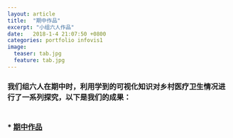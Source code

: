 ```yaml
---
layout: article
title:  "期中作品"
excerpt: "小组六人作品"
date:   2018-1-4 21:07:50 +0800
categories: portfolio infovis1
image:
  teaser: tab.jpg
  feature: tab.jpg
---
```

### 我们组六人在期中时，利用学到的可视化知识对乡村医疗卫生情况进行了一系列探究，以下是我们的成果：

### <br> *   [期中作品](https://zhengtingeing.github.io/infovis/qizhong/example.html)
